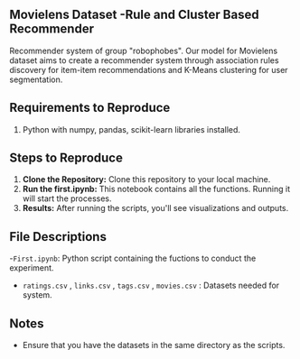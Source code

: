 ## Movielens Dataset -Rule and Cluster Based Recommender
Recommender system of group "robophobes". Our model for Movielens dataset aims to create a recommender system through association rules discovery for item-item recommendations and K-Means clustering for user segmentation.

## Requirements to Reproduce
1. Python with numpy, pandas, scikit-learn libraries installed.

## Steps to Reproduce
1. **Clone the Repository:** Clone this repository to your local machine.
2. **Run the first.ipynb:** This notebook contains all the functions. Running it will start the processes.
3. **Results:** After running the scripts, you'll see visualizations and outputs.

## File Descriptions
-`First.ipynb`: Python script containing the fuctions to conduct the experiment.
- `ratings.csv` , `links.csv` , `tags.csv` , `movies.csv` : Datasets needed for system.

## Notes
- Ensure that you have the datasets in the same directory as the scripts.
